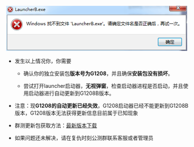 ![](./launcherB.png)

 - 发生以上情况你，你需要
    
    - 确认你的独立安装包**版本号为G1208**，并且确保**安装包没有损坏**。

    - 尝试打开launcher启动器，**无视弹窗**，检查启动器进程是否启动，并且使用启动器进行自动更新到G1208B版本。

 - 注意：现**G1208的自动更新已经失效**，G1208启动器已经不能更新到G1208B版本，G1208版本无法获得更新信息目前属于已知现象

 - 群测更新包获取方法：[最新版本下载](./最新版本下载)


  - 如果问题还未解决，请在复仇时刻公测群联系客服或者管理员